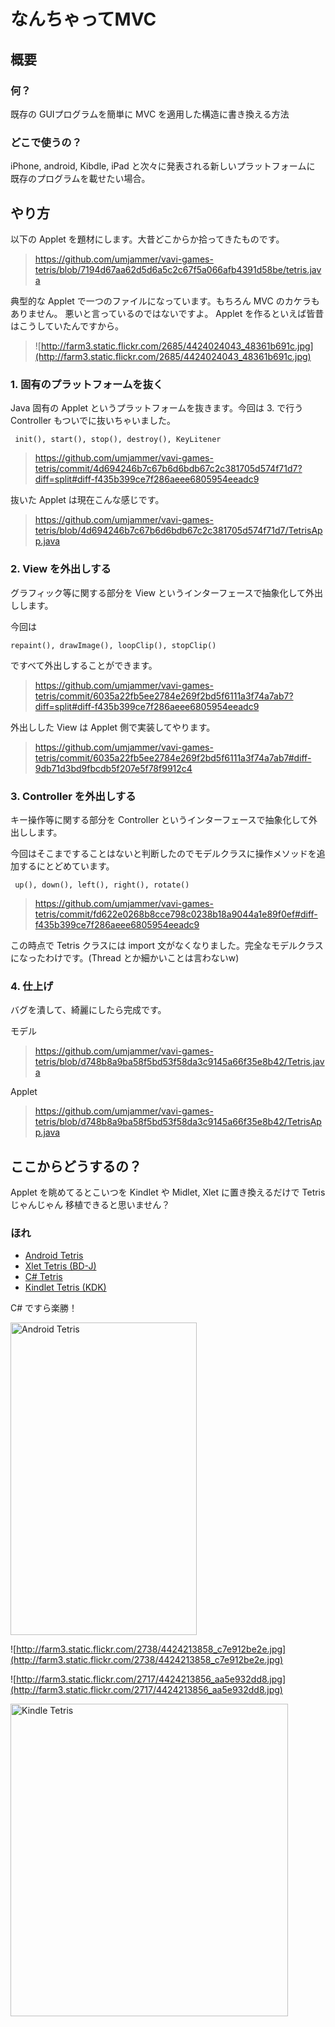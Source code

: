 # なんちゃってMVC #

## 概要 ##
### 何？ ###

既存の GUIプログラムを簡単に MVC を適用した構造に書き換える方法

### どこで使うの？ ###

iPhone, android, Kibdle, iPad と次々に発表される新しいプラットフォームに 既存のプログラムを載せたい場合。


## やり方 ##

以下の Applet を題材にします。大昔どこからか拾ってきたものです。

> https://github.com/umjammer/vavi-games-tetris/blob/7194d67aa62d5d6a5c2c67f5a066afb4391d58be/tetris.java

典型的な Applet で一つのファイルになっています。もちろん MVC のカケラもありません。
悪いと言っているのではないですよ。 Applet を作るといえば皆昔はこうしていたんですから。

> ![http://farm3.static.flickr.com/2685/4424024043_48361b691c.jpg](http://farm3.static.flickr.com/2685/4424024043_48361b691c.jpg)

### 1. 固有のプラットフォームを抜く ###

Java 固有の Applet というプラットフォームを抜きます。今回は 3. で行う Controller
もついでに抜いちゃいました。
```
 init(), start(), stop(), destroy(), KeyLitener
```
> https://github.com/umjammer/vavi-games-tetris/commit/4d694246b7c67b6d6bdb67c2c381705d574f71d7?diff=split#diff-f435b399ce7f286aeee6805954eeadc9

抜いた Applet は現在こんな感じです。

> https://github.com/umjammer/vavi-games-tetris/blob/4d694246b7c67b6d6bdb67c2c381705d574f71d7/TetrisApp.java

### 2. View を外出しする ###

グラフィック等に関する部分を View というインターフェースで抽象化して外出しします。

今回は
```
repaint(), drawImage(), loopClip(), stopClip() 
```
ですべて外出しすることができます。

> https://github.com/umjammer/vavi-games-tetris/commit/6035a22fb5ee2784e269f2bd5f6111a3f74a7ab7?diff=split#diff-f435b399ce7f286aeee6805954eeadc9

外出しした View は Applet 側で実装してやります。

> https://github.com/umjammer/vavi-games-tetris/commit/6035a22fb5ee2784e269f2bd5f6111a3f74a7ab7#diff-9db71d3bd9fbcdb5f207e5f78f9912c4

### 3. Controller を外出しする ###

キー操作等に関する部分を Controller というインターフェースで抽象化して外出しします。

今回はそこまですることはないと判断したのでモデルクラスに操作メソッドを追加するにとどめています。
```
 up(), down(), left(), right(), rotate()
```

> https://github.com/umjammer/vavi-games-tetris/commit/fd622e0268b8cce798c0238b18a9044a1e89f0ef#diff-f435b399ce7f286aeee6805954eeadc9

この時点で Tetris クラスには import 文がなくなりました。完全なモデルクラスになったわけです。(Thread とか細かいことは言わないw)

### 4. 仕上げ ###

バグを潰して、綺麗にしたら完成です。

モデル

> https://github.com/umjammer/vavi-games-tetris/blob/d748b8a9ba58f5bd53f58da3c9145a66f35e8b42/Tetris.java

Applet

> https://github.com/umjammer/vavi-games-tetris/blob/d748b8a9ba58f5bd53f58da3c9145a66f35e8b42/TetrisApp.java

## ここからどうするの？ ##

Applet を眺めてるとこいつを Kindlet や Midlet, Xlet に置き換えるだけで Tetris じゃんじゃん
移植できると思いません？

### ほれ ###

  * [Android Tetris](https://github.com/umjammer/vavi-games-tetris-android)
  * [Xlet Tetris (BD-J)](https://github.com/umjammer/vavi-games-tetris-bdj)
  * [C# Tetris](https://github.com/umjammer/vavi-games-tetris-winforms)
  * [Kindlet Tetris (KDK)](https://github.com/umjammer/vavi-games-tetris-kdk)

C# ですら楽勝！

<a href='http://www.flickr.com/photos/52807817@N00/4457210112/' title='Android Tetris by umjammer, on Flickr'><img src='http://farm3.static.flickr.com/2708/4457210112_3945fb30d5.jpg' alt='Android Tetris' width='298' height='500' /></a>

![http://farm3.static.flickr.com/2738/4424213858_c7e912be2e.jpg](http://farm3.static.flickr.com/2738/4424213858_c7e912be2e.jpg)

![http://farm3.static.flickr.com/2717/4424213856_aa5e932dd8.jpg](http://farm3.static.flickr.com/2717/4424213856_aa5e932dd8.jpg)

<a href='http://www.flickr.com/photos/52807817@N00/4458856225/' title='Kindle Tetris by umjammer, on Flickr'><img src='http://farm5.static.flickr.com/4025/4458856225_46f0b87fc4.jpg' alt='Kindle Tetris' width='444' height='500' /></a>
